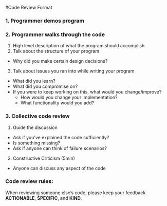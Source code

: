 #Code Review Format

### 1. Programmer demos program

### 2. Programmer walks through the code

1. High level description of what the program should accomplish
2. Talk about the structure of your program
  * Why did you make certain design decisions?
3. Talk about issues you ran into while writing your program
  * What did you learn?
  * What did you compromise on?
  * If you were to keep working on this, what would you change/improve?
    * How would you change your implementation?
    * What functionality would you add?

### 3. Collective code review

1. Guide the discussion
  * Ask if you've explained the code sufficiently?
  * Is something missing?
  * Ask if anyone can think of failure scenarios?
2. Constructive Criticism (5min)
  * Anyone can discuss any aspect of the code

### Code review rules:
When reviewing someone else’s code, please keep your feedback **ACTIONABLE**, **SPECIFIC**, and **KIND**.
